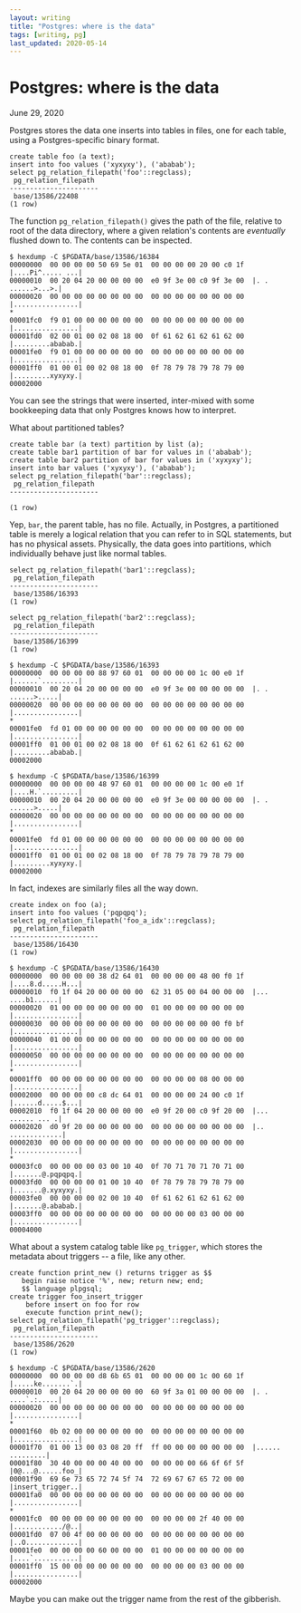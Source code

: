 ```yaml
---
layout: writing
title: "Postgres: where is the data"
tags: [writing, pg]
last_updated: 2020-05-14
---
```

# Postgres: where is the data

June 29, 2020

Postgres stores the data one inserts into tables in files, one for each table, using
a Postgres-specific binary format.

```
create table foo (a text);
insert into foo values ('xyxyxy'), ('ababab');
select pg_relation_filepath('foo'::regclass);
 pg_relation_filepath 
----------------------
 base/13586/22408
(1 row)
```

The function `pg_relation_filepath()` gives the path of the file, relative
to root of the data directory, where a given relation's contents are
*eventually* flushed down to.  The contents can be inspected.

```
$ hexdump -C $PGDATA/base/13586/16384
00000000  00 00 00 00 50 69 5e 01  00 00 00 00 20 00 c0 1f  |....Pi^..... ...|
00000010  00 20 04 20 00 00 00 00  e0 9f 3e 00 c0 9f 3e 00  |. . ......>...>.|
00000020  00 00 00 00 00 00 00 00  00 00 00 00 00 00 00 00  |................|
*
00001fc0  f9 01 00 00 00 00 00 00  00 00 00 00 00 00 00 00  |................|
00001fd0  02 00 01 00 02 08 18 00  0f 61 62 61 62 61 62 00  |.........ababab.|
00001fe0  f9 01 00 00 00 00 00 00  00 00 00 00 00 00 00 00  |................|
00001ff0  01 00 01 00 02 08 18 00  0f 78 79 78 79 78 79 00  |.........xyxyxy.|
00002000
```

You can see the strings that were inserted, inter-mixed with some bookkeeping
data that only Postgres knows how to interpret.

What about partitioned tables?

```
create table bar (a text) partition by list (a);
create table bar1 partition of bar for values in ('ababab');
create table bar2 partition of bar for values in ('xyxyxy');
insert into bar values ('xyxyxy'), ('ababab');
select pg_relation_filepath('bar'::regclass);
 pg_relation_filepath 
----------------------
 
(1 row)
```

Yep, `bar`, the parent table, has no file.  Actually, in Postgres, a partitioned
table is merely a logical relation that you can refer to in SQL statements, but
has no physical assets.  Physically, the data goes into partitions, which
individually behave just like normal tables.

```
select pg_relation_filepath('bar1'::regclass);
 pg_relation_filepath 
----------------------
 base/13586/16393
(1 row)

select pg_relation_filepath('bar2'::regclass);
 pg_relation_filepath 
----------------------
 base/13586/16399
(1 row)

$ hexdump -C $PGDATA/base/13586/16393
00000000  00 00 00 00 88 97 60 01  00 00 00 00 1c 00 e0 1f  |......`.........|
00000010  00 20 04 20 00 00 00 00  e0 9f 3e 00 00 00 00 00  |. . ......>.....|
00000020  00 00 00 00 00 00 00 00  00 00 00 00 00 00 00 00  |................|
*
00001fe0  fd 01 00 00 00 00 00 00  00 00 00 00 00 00 00 00  |................|
00001ff0  01 00 01 00 02 08 18 00  0f 61 62 61 62 61 62 00  |.........ababab.|
00002000

$ hexdump -C $PGDATA/base/13586/16399
00000000  00 00 00 00 48 97 60 01  00 00 00 00 1c 00 e0 1f  |....H.`.........|
00000010  00 20 04 20 00 00 00 00  e0 9f 3e 00 00 00 00 00  |. . ......>.....|
00000020  00 00 00 00 00 00 00 00  00 00 00 00 00 00 00 00  |................|
*
00001fe0  fd 01 00 00 00 00 00 00  00 00 00 00 00 00 00 00  |................|
00001ff0  01 00 01 00 02 08 18 00  0f 78 79 78 79 78 79 00  |.........xyxyxy.|
00002000
```

In fact, indexes are similarly files all the way down.

```
create index on foo (a);
insert into foo values ('pqpqpq');
select pg_relation_filepath('foo_a_idx'::regclass);
 pg_relation_filepath 
----------------------
 base/13586/16430
(1 row)

$ hexdump -C $PGDATA/base/13586/16430
00000000  00 00 00 00 38 d2 64 01  00 00 00 00 48 00 f0 1f  |....8.d.....H...|
00000010  f0 1f 04 20 00 00 00 00  62 31 05 00 04 00 00 00  |... ....b1......|
00000020  01 00 00 00 00 00 00 00  01 00 00 00 00 00 00 00  |................|
00000030  00 00 00 00 00 00 00 00  00 00 00 00 00 00 f0 bf  |................|
00000040  01 00 00 00 00 00 00 00  00 00 00 00 00 00 00 00  |................|
00000050  00 00 00 00 00 00 00 00  00 00 00 00 00 00 00 00  |................|
*
00001ff0  00 00 00 00 00 00 00 00  00 00 00 00 08 00 00 00  |................|
00002000  00 00 00 00 c8 dc 64 01  00 00 00 00 24 00 c0 1f  |......d.....$...|
00002010  f0 1f 04 20 00 00 00 00  e0 9f 20 00 c0 9f 20 00  |... ...... ... .|
00002020  d0 9f 20 00 00 00 00 00  00 00 00 00 00 00 00 00  |.. .............|
00002030  00 00 00 00 00 00 00 00  00 00 00 00 00 00 00 00  |................|
*
00003fc0  00 00 00 00 03 00 10 40  0f 70 71 70 71 70 71 00  |.......@.pqpqpq.|
00003fd0  00 00 00 00 01 00 10 40  0f 78 79 78 79 78 79 00  |.......@.xyxyxy.|
00003fe0  00 00 00 00 02 00 10 40  0f 61 62 61 62 61 62 00  |.......@.ababab.|
00003ff0  00 00 00 00 00 00 00 00  00 00 00 00 03 00 00 00  |................|
00004000
```

What about a system catalog table like `pg_trigger`, which stores the metadata
about triggers -- a file, like any other.

```
create function print_new () returns trigger as $$
   begin raise notice '%', new; return new; end;
   $$ language plpgsql;
create trigger foo_insert_trigger
    before insert on foo for row
    execute function print_new();
select pg_relation_filepath('pg_trigger'::regclass);
 pg_relation_filepath 
----------------------
 base/13586/2620
(1 row)

$ hexdump -C $PGDATA/base/13586/2620
00000000  00 00 00 00 d8 6b 65 01  00 00 00 00 1c 00 60 1f  |.....ke.......`.|
00000010  00 20 04 20 00 00 00 00  60 9f 3a 01 00 00 00 00  |. . ....`.:.....|
00000020  00 00 00 00 00 00 00 00  00 00 00 00 00 00 00 00  |................|
*
00001f60  0b 02 00 00 00 00 00 00  00 00 00 00 00 00 00 00  |................|
00001f70  01 00 13 00 03 08 20 ff  ff 00 00 00 00 00 00 00  |...... .........|
00001f80  30 40 00 00 00 40 00 00  00 00 00 00 66 6f 6f 5f  |0@...@......foo_|
00001f90  69 6e 73 65 72 74 5f 74  72 69 67 67 65 72 00 00  |insert_trigger..|
00001fa0  00 00 00 00 00 00 00 00  00 00 00 00 00 00 00 00  |................|
*
00001fc0  00 00 00 00 00 00 00 00  00 00 00 00 2f 40 00 00  |............/@..|
00001fd0  07 00 4f 00 00 00 00 00  00 00 00 00 00 00 00 00  |..O.............|
00001fe0  00 00 00 00 60 00 00 00  01 00 00 00 00 00 00 00  |....`...........|
00001ff0  15 00 00 00 00 00 00 00  00 00 00 00 03 00 00 00  |................|
00002000
```

Maybe you can make out the trigger name from the rest of the gibberish.
